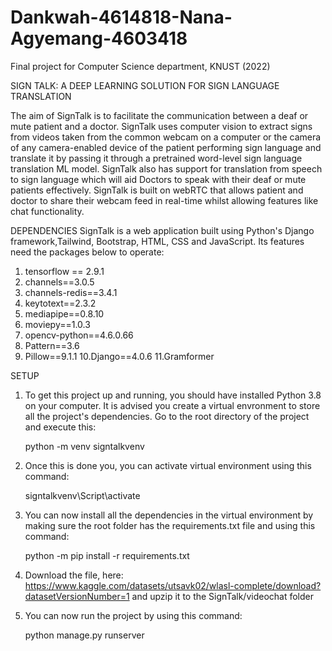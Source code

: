 # Dankwah-4614818-Nana-Agyemang-4603418
Final project for Computer Science department, KNUST (2022)



SIGN TALK: A DEEP LEARNING SOLUTION FOR SIGN LANGUAGE TRANSLATION

The aim of SignTalk is to facilitate the communication between a deaf or mute patient and a doctor. SignTalk uses computer
vision to extract signs from videos taken from the common webcam on a computer or the camera of any camera-enabled device 
of the patient performing sign language and translate it by passing it through a pretrained word-level sign language 
translation ML model. SignTalk also has support for translation from speech to sign language which will aid Doctors to speak 
with their deaf or mute patients effectively. SignTalk is built on webRTC that allows patient and doctor to share their 
webcam feed in real-time whilst allowing features like chat functionality.


DEPENDENCIES
SignTalk is a web application built using Python's Django framework,Tailwind, Bootstrap, HTML, CSS and JavaScript.
Its features need the packages below to operate:
1. tensorflow == 2.9.1
2. channels==3.0.5
3. channels-redis==3.4.1
4. keytotext==2.3.2
5. mediapipe==0.8.10
6. moviepy==1.0.3
7. opencv-python==4.6.0.66
8. Pattern==3.6
9. Pillow==9.1.1
10.Django==4.0.6
11.Gramformer


SETUP
1. To get this project up and running, you should have installed Python 3.8 on your computer. It is advised you create a 
virtual envronment to store all the project's dependencies. Go to the root directory of the project and execute this:
	
	python -m venv signtalkvenv

2. Once this is done you, you can activate virtual environment using this command:

	signtalkvenv\Script\activate

3. You can now install all the dependencies in the virtual environment by making sure the root folder has the
requirements.txt file and using this command:

	python -m pip install -r requirements.txt

4. Download the file, here: https://www.kaggle.com/datasets/utsavk02/wlasl-complete/download?datasetVersionNumber=1
   and upzip it to the SignTalk/videochat folder

5. You can now run the project by using this command:
	
	python manage.py runserver
